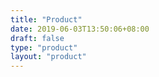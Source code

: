 ```yaml
---
title: "Product"
date: 2019-06-03T13:50:06+08:00
draft: false
type: "product"
layout: "product"
---
```




